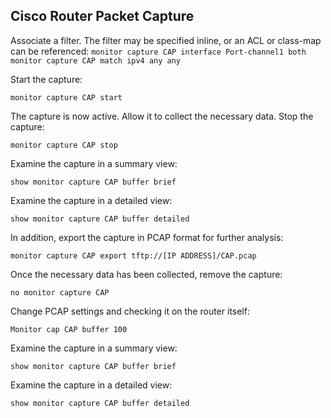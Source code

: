 ## Cisco Router Packet Capture

Associate a filter. The filter may be specified inline, or an ACL or class-map can be referenced:
```monitor capture CAP interface Port-channel1 both``` 
```monitor capture CAP match ipv4 any any```

Start the capture: 

```monitor capture CAP start```

The capture is now active. Allow it to collect the necessary data. 
Stop the capture: 

```monitor capture CAP stop```

Examine the capture in a summary view: 

```show monitor capture CAP buffer brief``` 

Examine the capture in a detailed view: 

```show monitor capture CAP buffer detailed```  

In addition, export the capture in PCAP format for further analysis: 

```monitor capture CAP export tftp://[IP ADDRESS]/CAP.pcap``` 

Once the necessary data has been collected, remove the capture: 

```no monitor capture CAP```
 
Change PCAP settings and checking it on the router itself: 

```Monitor cap CAP buffer 100``` 

Examine the capture in a summary view: 

```show monitor capture CAP buffer brief``` 

Examine the capture in a detailed view: 

```show monitor capture CAP buffer detailed```